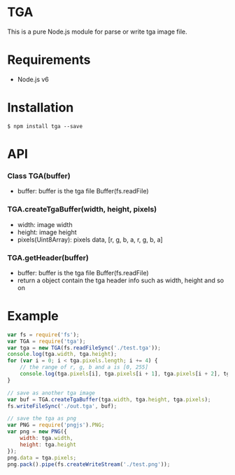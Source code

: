 TGA
========
This is a pure Node.js module for parse or write tga image file.

Requirements
========
* Node.js v6

Installation
========
```
$ npm install tga --save
```

API
========
### Class TGA(buffer)
* buffer: buffer is the tga file Buffer(fs.readFile)


### TGA.createTgaBuffer(width, height, pixels)
* width: image width
* height: image height
* pixels(Uint8Array): pixels data, [r, g, b, a, r, g, b, a]

### TGA.getHeader(buffer)
* buffer: buffer is the tga file Buffer(fs.readFile)
* return a object contain the tga header info such as width, height and so on

Example
========
```js
var fs = require('fs');
var TGA = require('tga');
var tga = new TGA(fs.readFileSync('./test.tga'));
console.log(tga.width, tga.height);
for (var i = 0; i < tga.pixels.length; i += 4) {
    // the range of r, g, b and a is [0, 255]
    console.log(tga.pixels[i], tga.pixels[i + 1], tga.pixels[i + 2], tga.pixels[i + 3]);
}

// save as another tga image
var buf = TGA.createTgaBuffer(tga.width, tga.height, tga.pixels);
fs.writeFileSync('./out.tga', buf);

// save the tga as png
var PNG = require('pngjs').PNG;
var png = new PNG({
    width: tga.width,
    height: tga.height
});
png.data = tga.pixels;
png.pack().pipe(fs.createWriteStream('./test.png'));

```